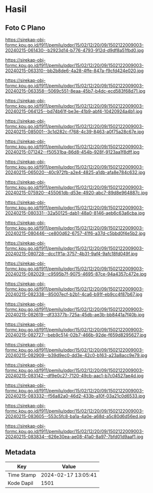 # Hasil

## Foto C Plano

https://sirekap-obj-formc.kpu.go.id/f911/pemilu/pdpr/15/02/12/20/09/1502122009003-20240215-061430--b2923d14-b776-4793-912d-d9df8a51fbd0.jpg

https://sirekap-obj-formc.kpu.go.id/f911/pemilu/pdpr/15/02/12/20/09/1502122009003-20240215-063310--bb2b8de6-4a28-4ffe-847a-f9cfd424e020.jpg

https://sirekap-obj-formc.kpu.go.id/f911/pemilu/pdpr/15/02/12/20/09/1502122009003-20240215-063358--5069c551-8eaa-45b7-b4dc-ecd583f68d71.jpg

https://sirekap-obj-formc.kpu.go.id/f911/pemilu/pdpr/15/02/12/20/09/1502122009003-20240215-064125--bd74b61f-be3e-41b9-abf4-10420924a4b1.jpg

https://sirekap-obj-formc.kpu.go.id/f911/pemilu/pdpr/15/02/12/20/09/1502122009003-20240215-085001--3c1d282c-f768-4c39-8463-a0f75a28c67e.jpg

https://sirekap-obj-formc.kpu.go.id/f911/pemilu/pdpr/15/02/12/20/09/1502122009003-20240215-071242--f50531ba-86d8-454b-928f-9123aa1f8dff.jpg

https://sirekap-obj-formc.kpu.go.id/f911/pemilu/pdpr/15/02/12/20/09/1502122009003-20240215-065020--40c972fb-a2e4-4825-a1db-afa8e784c632.jpg

https://sirekap-obj-formc.kpu.go.id/f911/pemilu/pdpr/15/02/12/20/09/1502122009003-20240215-075920--455061db-d53e-4920-abc7-89d8e964887c.jpg

https://sirekap-obj-formc.kpu.go.id/f911/pemilu/pdpr/15/02/12/20/09/1502122009003-20240215-080331--32a50125-dab1-48a0-8146-aeb6c63a6cba.jpg

https://sirekap-obj-formc.kpu.go.id/f911/pemilu/pdpr/15/02/12/20/09/1502122009003-20240215-080446--ce800d62-6757-41f6-a37d-c5bbd0f4e5b2.jpg

https://sirekap-obj-formc.kpu.go.id/f911/pemilu/pdpr/15/02/12/20/09/1502122009003-20240215-080728--dcc11f1a-3757-4b31-9af4-9afc18fd049f.jpg

https://sirekap-obj-formc.kpu.go.id/f911/pemilu/pdpr/15/02/12/20/09/1502122009003-20240215-082029--c9595b7f-9075-4695-87ce-94a4357c472e.jpg

https://sirekap-obj-formc.kpu.go.id/f911/pemilu/pdpr/15/02/12/20/09/1502122009003-20240215-082338--85007ecf-b2b1-4ca6-b91f-eb9cc4f87b67.jpg

https://sirekap-obj-formc.kpu.go.id/f911/pemilu/pdpr/15/02/12/20/09/1502122009003-20240215-082619--df33377b-725a-45db-ae3b-bb8441a7f40b.jpg

https://sirekap-obj-formc.kpu.go.id/f911/pemilu/pdpr/15/02/12/20/09/1502122009003-20240215-082727--beb9c514-02b7-466b-92de-f659d8295627.jpg

https://sirekap-obj-formc.kpu.go.id/f911/pemilu/pdpr/15/02/12/20/09/1502122009003-20240215-082909--b39d9ec0-dd3e-42c0-b163-a23a8acc9e79.jpg

https://sirekap-obj-formc.kpu.go.id/f911/pemilu/pdpr/15/02/12/20/09/1502122009003-20240215-083142--df9e0c27-7120-49cb-aac1-b7c04527ae4d.jpg

https://sirekap-obj-formc.kpu.go.id/f911/pemilu/pdpr/15/02/12/20/09/1502122009003-20240215-083332--f56a82a0-46d2-433b-a10f-03a21c0d6533.jpg

https://sirekap-obj-formc.kpu.go.id/f911/pemilu/pdpr/15/02/12/20/09/1502122009003-20240215-083605--553c5fc8-ba1a-4a0e-a68d-a5c80d6d56ed.jpg

https://sirekap-obj-formc.kpu.go.id/f911/pemilu/pdpr/15/02/12/20/09/1502122009003-20240215-083834--626e30ea-ae08-41a0-8a97-7bfd01d9aaf1.jpg


## Metadata

| Key        | Value               |
| ---------- | ------------------- |
| Time Stamp | 2024-02-17 13:05:41 |
| Kode Dapil | 1501                |



